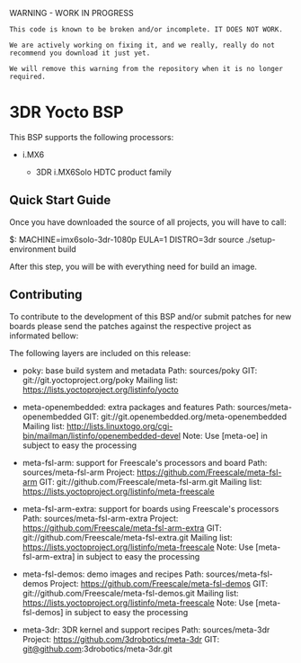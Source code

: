 WARNING - WORK IN PROGRESS

```
This code is known to be broken and/or incomplete. IT DOES NOT WORK. 

We are actively working on fixing it, and we really, really do not recommend you download it just yet.

We will remove this warning from the repository when it is no longer required.
```


3DR Yocto BSP
===============================

This BSP supports the following
processors:

 * i.MX6

   * 3DR i.MX6Solo HDTC product family

Quick Start Guide
-----------------

Once you have downloaded the source of all projects, you will have to
call:

$: MACHINE=imx6solo-3dr-1080p EULA=1 DISTRO=3dr source ./setup-environment build

After this step, you will be with everything need for build an image.

Contributing
------------

To contribute to the development of this BSP and/or submit patches for
new boards please send the patches against the respective project as
informated bellow:

The following layers are included on this release:

 * poky: base build system and metadata
   Path: sources/poky
   GIT: git://git.yoctoproject.org/poky
   Mailing list: https://lists.yoctoproject.org/listinfo/yocto

 * meta-openembedded: extra packages and features
   Path: sources/meta-openembedded
   GIT: git://git.openembedded.org/meta-openembedded
   Mailing list: http://lists.linuxtogo.org/cgi-bin/mailman/listinfo/openembedded-devel
   Note: Use [meta-oe] in subject to easy the processing

 * meta-fsl-arm: support for Freescale's processors and board
   Path: sources/meta-fsl-arm
   Project: https://github.com/Freescale/meta-fsl-arm
   GIT: git://github.com/Freescale/meta-fsl-arm.git
   Mailing list: https://lists.yoctoproject.org/listinfo/meta-freescale

 * meta-fsl-arm-extra: support for boards using Freescale's processors
   Path: sources/meta-fsl-arm-extra
   Project: https://github.com/Freescale/meta-fsl-arm-extra
   GIT: git://github.com/Freescale/meta-fsl-extra.git
   Mailing list: https://lists.yoctoproject.org/listinfo/meta-freescale
   Note: Use [meta-fsl-arm-extra] in subject to easy the processing

 * meta-fsl-demos: demo images and recipes
   Path: sources/meta-fsl-demos
   Project: https://github.com/Freescale/meta-fsl-demos
   GIT: git://github.com/Freescale/meta-fsl-demos.git
   Mailing list: https://lists.yoctoproject.org/listinfo/meta-freescale
   Note: Use [meta-fsl-demos] in subject to easy the processing

 * meta-3dr: 3DR kernel and support recipes
   Path: sources/meta-3dr
   Project: https://github.com/3drobotics/meta-3dr
   GIT: git@github.com:3drobotics/meta-3dr.git
